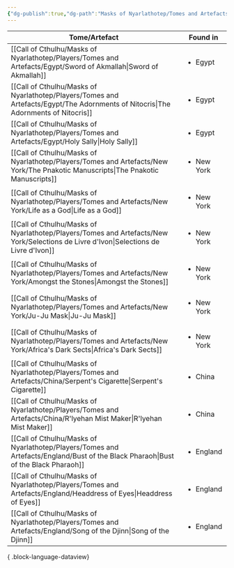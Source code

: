 ```yaml
---
{"dg-publish":true,"dg-path":"Masks of Nyarlathotep/Tomes and Artefacts/Tomes and Artefacts.md","permalink":"/masks-of-nyarlathotep/tomes-and-artefacts/tomes-and-artefacts/","hide":true,"tags":["TTRPG/Games/MoN"]}
---
```


| Tome/Artefact                                                                                                                            | Found in                   |
| ---------------------------------------------------------------------------------------------------------------------------------------- | -------------------------- |
| [[Call of Cthulhu/Masks of Nyarlathotep/Players/Tomes and Artefacts/Egypt/Sword of Akmallah\|Sword of Akmallah]]                      | <ul><li>Egypt</li></ul>    |
| [[Call of Cthulhu/Masks of Nyarlathotep/Players/Tomes and Artefacts/Egypt/The Adornments of Nitocris\|The Adornments of Nitocris]]    | <ul><li>Egypt</li></ul>    |
| [[Call of Cthulhu/Masks of Nyarlathotep/Players/Tomes and Artefacts/Egypt/Holy Sally\|Holy Sally]]                                    | <ul><li>Egypt</li></ul>    |
| [[Call of Cthulhu/Masks of Nyarlathotep/Players/Tomes and Artefacts/New York/The Pnakotic Manuscripts\|The Pnakotic Manuscripts]]     | <ul><li>New York</li></ul> |
| [[Call of Cthulhu/Masks of Nyarlathotep/Players/Tomes and Artefacts/New York/Life as a God\|Life as a God]]                           | <ul><li>New York</li></ul> |
| [[Call of Cthulhu/Masks of Nyarlathotep/Players/Tomes and Artefacts/New York/Selections de Livre d'Ivon\|Selections de Livre d'Ivon]] | <ul><li>New York</li></ul> |
| [[Call of Cthulhu/Masks of Nyarlathotep/Players/Tomes and Artefacts/New York/Amongst the Stones\|Amongst the Stones]]                 | <ul><li>New York</li></ul> |
| [[Call of Cthulhu/Masks of Nyarlathotep/Players/Tomes and Artefacts/New York/Ju-Ju Mask\|Ju-Ju Mask]]                                 | <ul><li>New York</li></ul> |
| [[Call of Cthulhu/Masks of Nyarlathotep/Players/Tomes and Artefacts/New York/Africa's Dark Sects\|Africa's Dark Sects]]               | <ul><li>New York</li></ul> |
| [[Call of Cthulhu/Masks of Nyarlathotep/Players/Tomes and Artefacts/China/Serpent's Cigarette\|Serpent's Cigarette]]                  | <ul><li>China</li></ul>    |
| [[Call of Cthulhu/Masks of Nyarlathotep/Players/Tomes and Artefacts/China/R'lyehan Mist Maker\|R'lyehan Mist Maker]]                  | <ul><li>China</li></ul>    |
| [[Call of Cthulhu/Masks of Nyarlathotep/Players/Tomes and Artefacts/England/Bust of the Black Pharaoh\|Bust of the Black Pharaoh]]    | <ul><li>England</li></ul>  |
| [[Call of Cthulhu/Masks of Nyarlathotep/Players/Tomes and Artefacts/England/Headdress of Eyes\|Headdress of Eyes]]                    | <ul><li>England</li></ul>  |
| [[Call of Cthulhu/Masks of Nyarlathotep/Players/Tomes and Artefacts/England/Song of the Djinn\|Song of the Djinn]]                    | <ul><li>England</li></ul>  |

{ .block-language-dataview}